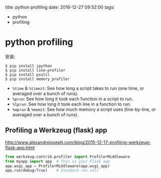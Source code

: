 title: python profiling
date: 2016-12-27 09:52:00
tags:
- python
- profiling

# python profiling

安装:

	$ pip install ipython
	$ pip install line-profiler
	$ pip install psutil
	$ pip install memory_profiler
	
* `%time` & `%timeit`: See how long a script takes to run (one time, or averaged over a bunch of runs).
* `%prun`: See how long it took each function in a script to run.
* `%lprun`: See how long it took each line in a function to run.
* `%mprun` & `%memit`: See how much memory a script uses (line-by-line, or averaged over a bunch of runs).


## Profiling a Werkzeug (flask) app

<http://www.alexandrejoseph.com/blog/2015-12-17-profiling-werkzeug-flask-app.html>

```python
from werkzeug.contrib.profiler import ProfilerMiddleware
from myapp import app  # This is your Flask app
app.wsgi_app = ProfilerMiddleware(app.wsgi_app)
app.run(debug=True)    # Standard run call
```